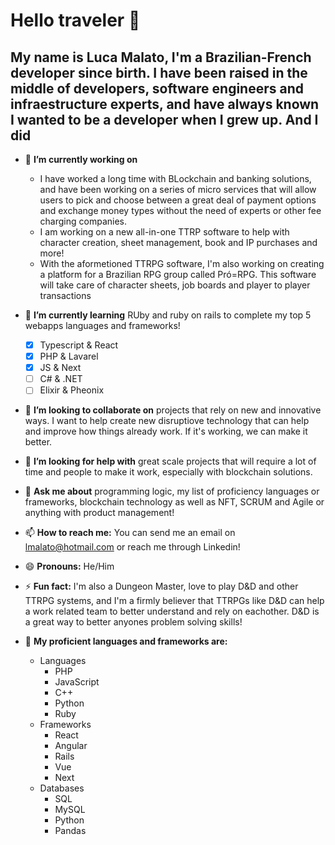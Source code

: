 # Hello traveler 👋
## My name is Luca Malato, I'm a Brazilian-French developer since birth. I have been raised in the middle of developers, software engineers and infraestructure experts, and have always known I wanted to be a developer when I grew up. And I did

<!--
**LucaRM/LucaRM** is a ✨ _special_ ✨ repository because its `README.md` (this file) appears on your GitHub profile.

Here are some ideas to get you started:
-->

- 🔭 **I’m currently working on**
   - I have worked a long time with BLockchain and banking solutions, and have been working on a series of micro services that will allow users to pick and choose between a great deal of payment options and exchange money types without the need of experts or other fee charging companies.
   - I am working on a new all-in-one  TTRP software to help with character creation, sheet management, book and IP purchases and more!
   - With the aformetioned TTRPG software, I'm also working on creating a platform for a Brazilian RPG group called Pró=RPG. This software will take care of character sheets, job boards and player to player transactions
  
- 🌱 **I’m currently learning** RUby and ruby on rails to complete my top 5 webapps languages and frameworks!
   - [X] Typescript & React 
   - [X] PHP & Lavarel
   - [X] JS & Next
   - [ ] C# & .NET
   - [ ] Elixir & Pheonix

- 👯 **I’m looking to collaborate on** projects that rely on new and innovative ways. I want to help create new disruptiove technology that can help and improve how things already work. If it's working, we can make it better.

- 🤔 **I’m looking for help with** great scale projects that will require a lot of time and people to make it work, especially with blockchain solutions.

- 💬 **Ask me about** programming logic, my list of proficiency languages or frameworks, blockchain technology as well as NFT, SCRUM and Agile or anything with product management!

- 📫 **How to reach me:** You can send me an email on lmalato@hotmail.com or reach me through Linkedin!

- 😄 **Pronouns:** He/Him

- ⚡ **Fun fact:** I'm also a Dungeon Master, love to play D&D and other TTRPG systems, and I'm a firmly believer that TTRPGs like D&D can help a work related team to better understand and rely on eachother. D&D is a great way to better anyones problem solving skills!

- :star2: **My proficient languages and frameworks are:**
   - Languages
      - PHP
      - JavaScript
      - C++
      - Python
      - Ruby
  - Frameworks
      - React
      - Angular
      - Rails
      - Vue
      - Next
  - Databases
      - SQL
      - MySQL
      - Python
      - Pandas 
